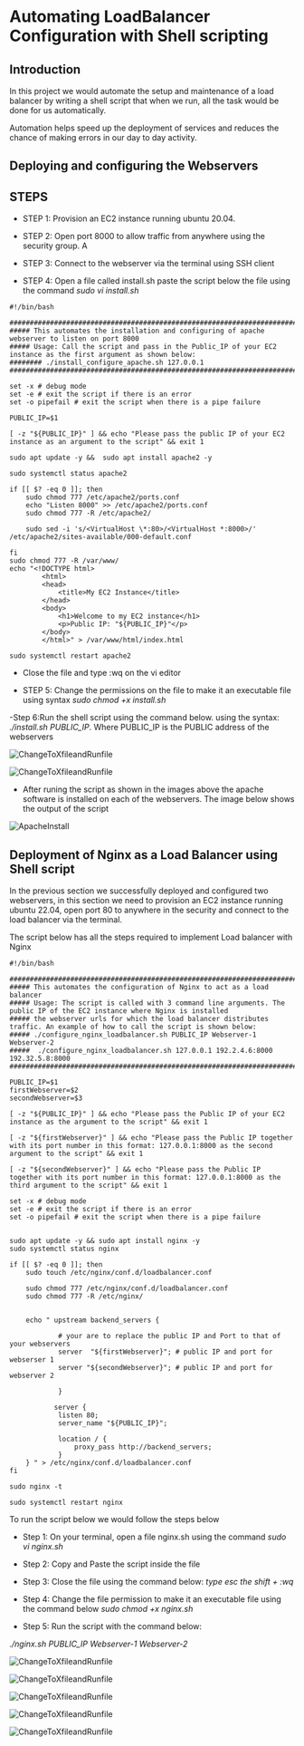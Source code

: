 # Automating LoadBalancer Configuration with Shell scripting

## Introduction
In this project we would automate the setup and maintenance of a load balancer by writing a shell script that when we run, all the task would be done for us automatically.

Automation helps speed up the deployment of services and reduces the chance of making errors in our day to day activity.

## Deploying and configuring the Webservers

## STEPS

-  STEP 1: Provision an EC2 instance running ubuntu 20.04.

- STEP 2: Open port 8000 to allow traffic from anywhere using the security group. A

- STEP 3: Connect to the webserver via the terminal using SSH client

- STEP 4: Open a file called install.sh paste the script below the file using the command  *sudo vi install.sh*


```
#!/bin/bash

####################################################################################################################
##### This automates the installation and configuring of apache webserver to listen on port 8000
##### Usage: Call the script and pass in the Public_IP of your EC2 instance as the first argument as shown below:
######## ./install_configure_apache.sh 127.0.0.1
####################################################################################################################

set -x # debug mode
set -e # exit the script if there is an error
set -o pipefail # exit the script when there is a pipe failure

PUBLIC_IP=$1

[ -z "${PUBLIC_IP}" ] && echo "Please pass the public IP of your EC2 instance as an argument to the script" && exit 1

sudo apt update -y &&  sudo apt install apache2 -y

sudo systemctl status apache2

if [[ $? -eq 0 ]]; then
    sudo chmod 777 /etc/apache2/ports.conf
    echo "Listen 8000" >> /etc/apache2/ports.conf
    sudo chmod 777 -R /etc/apache2/

    sudo sed -i 's/<VirtualHost \*:80>/<VirtualHost *:8000>/' /etc/apache2/sites-available/000-default.conf

fi
sudo chmod 777 -R /var/www/
echo "<!DOCTYPE html>
        <html>
        <head>
            <title>My EC2 Instance</title>
        </head>
        <body>
            <h1>Welcome to my EC2 instance</h1>
            <p>Public IP: "${PUBLIC_IP}"</p>
        </body>
        </html>" > /var/www/html/index.html

sudo systemctl restart apache2

```


- Close the file and type :wq on the vi editor

- STEP 5: Change the permissions on the file to make it an executable file using syntax *sudo chmod +x install.sh*

-Step 6:Run the shell script using the command below. using the syntax:  *./install.sh PUBLIC_IP*. Where PUBLIC_IP is the PUBLIC address of the webservers


![ChangeToXfileandRunfile](./img/3.install.png)

![ChangeToXfileandRunfile](./img/2.install.png)


- After runing the script as shown in the images above  the apache software is installed on each of the webservers. The image below shows the output of the script

![ApacheInstall](./img/1.install.png)


## Deployment of Nginx as a Load Balancer using Shell script
In the previous section we successfully deployed and configured two webservers, in this section we need to provision an EC2 instance running ubuntu 22.04, open port 80 to anywhere in the security and connect to the load balancer via the terminal. 

The script below has all the steps required to implement Load balancer with Nginx
```
#!/bin/bash

######################################################################################################################
##### This automates the configuration of Nginx to act as a load balancer
##### Usage: The script is called with 3 command line arguments. The public IP of the EC2 instance where Nginx is installed
##### the webserver urls for which the load balancer distributes traffic. An example of how to call the script is shown below:
##### ./configure_nginx_loadbalancer.sh PUBLIC_IP Webserver-1 Webserver-2
#####  ./configure_nginx_loadbalancer.sh 127.0.0.1 192.2.4.6:8000  192.32.5.8:8000
############################################################################################################# 

PUBLIC_IP=$1
firstWebserver=$2
secondWebserver=$3

[ -z "${PUBLIC_IP}" ] && echo "Please pass the Public IP of your EC2 instance as the argument to the script" && exit 1

[ -z "${firstWebserver}" ] && echo "Please pass the Public IP together with its port number in this format: 127.0.0.1:8000 as the second argument to the script" && exit 1

[ -z "${secondWebserver}" ] && echo "Please pass the Public IP together with its port number in this format: 127.0.0.1:8000 as the third argument to the script" && exit 1

set -x # debug mode
set -e # exit the script if there is an error
set -o pipefail # exit the script when there is a pipe failure


sudo apt update -y && sudo apt install nginx -y
sudo systemctl status nginx

if [[ $? -eq 0 ]]; then
    sudo touch /etc/nginx/conf.d/loadbalancer.conf

    sudo chmod 777 /etc/nginx/conf.d/loadbalancer.conf
    sudo chmod 777 -R /etc/nginx/

    
    echo " upstream backend_servers {

            # your are to replace the public IP and Port to that of your webservers
            server  "${firstWebserver}"; # public IP and port for webserser 1
            server "${secondWebserver}"; # public IP and port for webserver 2

            }

           server {
            listen 80;
            server_name "${PUBLIC_IP}";

            location / {
                proxy_pass http://backend_servers;   
            }
    } " > /etc/nginx/conf.d/loadbalancer.conf
fi

sudo nginx -t

sudo systemctl restart nginx

```
To run the script below we would follow the steps below

- Step 1: On your terminal, open a file nginx.sh using the command *sudo vi nginx.sh*

- Step 2: Copy and Paste the script inside the file

- Step 3: Close the file using the command below: *type esc the shift + :wq* 

- Step 4: Change the file permission to make  it an executable file using the command below  *sudo chmod +x nginx.sh*

- Step 5: Run the script with the command below:

*./nginx.sh PUBLIC_IP Webserver-1 Webserver-2*

![ChangeToXfileandRunfile](./img/4.nginx.png)

![ChangeToXfileandRunfile](./img/server1.png)

![ChangeToXfileandRunfile](./img/server1port8000.png)

![ChangeToXfileandRunfile](./img/server2.png)

![ChangeToXfileandRunfile](./img/server2port8000.png)






